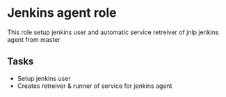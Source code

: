 # Jenkins agent role

This role setup jenkins user and automatic service retreiver of jnlp jenkins agent from master

## Tasks

* Setup jenkins user
* Creates retreiver & runner of service for jenkins agent
